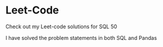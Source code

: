 # Leet-Code

Check out my Leet-code solutions for SQL 50

I have solved the problem statements in both SQL and Pandas

